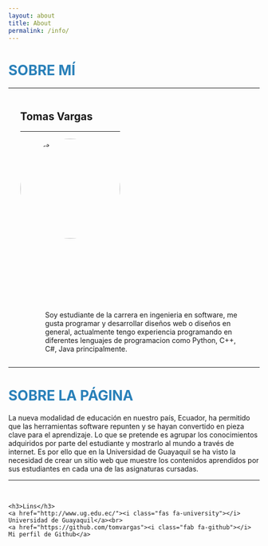 ```yaml
---
layout: about
title: About
permalink: /info/
---
```

<script src="https://kit.fontawesome.com/7316530f41.js" crossorigin="anonymous"></script>
<style>
    li{
        display: inline-block;    
    }
    li img{
        height: 200px;
        width: 200px;
        border-radius: 100%;  
    }
    li h2{
        float: top;
    }
    i{
        color:#2980b9;
    }
    a:visited{
        color:#2980b9;

    }
</style>
<h1 style="color:#2980b9">SOBRE MÍ</h1>
<hr>
<div>
<ul>
        <li>
            <h2>Tomas Vargas</h2>
            <hr>
            <img style="position:inherit;margin-bottom: 130px;" src="https://avatars0.githubusercontent.com/u/39144516?s=460&u=e8b30755e10c9c25e701d241779f09e672e8e0a3&v=4" alt="tomas"></li>
        <li style="width: 400px;margin-left: 50px;">
            <i style="font-size:50px;color:#2980b9" class="far fa-address-card"></i>
            <p >Soy estudiante de la carrera en ingenieria en software, me gusta programar y desarrollar diseños web o diseños en general, actualmente tengo experiencia programando en diferentes lenguajes de programacion como Python, C++, C#, Java principalmente.</p>
        </li>
    </ul>
    <hr>
    <h1 style="color:#2980b9">SOBRE LA PÁGINA</h1>
    <P>La nueva modalidad de educación en nuestro país, Ecuador, ha permitido que las herramientas
    software repunten y se hayan convertido en pieza clave para el aprendizaje. Lo que se pretende
    es agrupar los conocimientos adquiridos por parte del estudiante y mostrarlo al mundo a través
    de internet. Es por ello que en la Universidad de Guayaquil se ha visto la necesidad de crear un
    sitio web que muestre los contenidos aprendidos por sus estudiantes en cada una de las asignaturas
    cursadas.</P>
    <hr>
    <br>

    <h3>Lins</h3>
    <a href="http://www.ug.edu.ec/"><i class="fas fa-university"></i> Universidad de Guayaquil</a><br>
    <a href="https://github.com/tomvargas"><i class="fab fa-github"></i> Mi perfil de Github</a>
    

</div>
